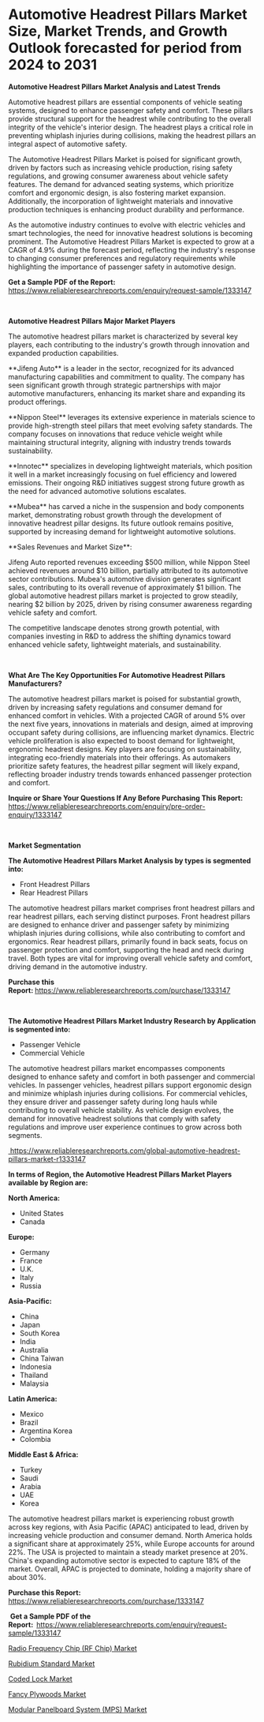 <p><h1>Automotive Headrest Pillars Market Size, Market Trends, and Growth Outlook forecasted for period from 2024 to 2031</h1></p><p><strong>Automotive Headrest Pillars Market Analysis and Latest Trends</strong></p>
<p><p>Automotive headrest pillars are essential components of vehicle seating systems, designed to enhance passenger safety and comfort. These pillars provide structural support for the headrest while contributing to the overall integrity of the vehicle's interior design. The headrest plays a critical role in preventing whiplash injuries during collisions, making the headrest pillars an integral aspect of automotive safety.</p><p>The Automotive Headrest Pillars Market is poised for significant growth, driven by factors such as increasing vehicle production, rising safety regulations, and growing consumer awareness about vehicle safety features. The demand for advanced seating systems, which prioritize comfort and ergonomic design, is also fostering market expansion. Additionally, the incorporation of lightweight materials and innovative production techniques is enhancing product durability and performance.</p><p>As the automotive industry continues to evolve with electric vehicles and smart technologies, the need for innovative headrest solutions is becoming prominent. The Automotive Headrest Pillars Market is expected to grow at a CAGR of 4.9% during the forecast period, reflecting the industry's response to changing consumer preferences and regulatory requirements while highlighting the importance of passenger safety in automotive design.</p></p>
<p><strong>Get a Sample PDF of the Report:&nbsp;</strong> <a href="https://www.reliableresearchreports.com/enquiry/request-sample/1333147?utm_campaign=24&utm_medium=2&utm_source=Github&utm_content=ia&utm_term=01102024&utm_id=automotive-headrest-pillars">https://www.reliableresearchreports.com/enquiry/request-sample/1333147</a></p>
<p>&nbsp;</p>
<p><strong>Automotive Headrest Pillars Major Market Players</strong></p>
<p><p>The automotive headrest pillars market is characterized by several key players, each contributing to the industry's growth through innovation and expanded production capabilities. </p><p>**Jifeng Auto** is a leader in the sector, recognized for its advanced manufacturing capabilities and commitment to quality. The company has seen significant growth through strategic partnerships with major automotive manufacturers, enhancing its market share and expanding its product offerings.</p><p>**Nippon Steel** leverages its extensive experience in materials science to provide high-strength steel pillars that meet evolving safety standards. The company focuses on innovations that reduce vehicle weight while maintaining structural integrity, aligning with industry trends towards sustainability.</p><p>**Innotec** specializes in developing lightweight materials, which position it well in a market increasingly focusing on fuel efficiency and lowered emissions. Their ongoing R&D initiatives suggest strong future growth as the need for advanced automotive solutions escalates.</p><p>**Mubea** has carved a niche in the suspension and body components market, demonstrating robust growth through the development of innovative headrest pillar designs. Its future outlook remains positive, supported by increasing demand for lightweight automotive solutions.</p><p>**Sales Revenues and Market Size**: </p><p>Jifeng Auto reported revenues exceeding $500 million, while Nippon Steel achieved revenues around $10 billion, partially attributed to its automotive sector contributions. Mubea's automotive division generates significant sales, contributing to its overall revenue of approximately $1 billion. The global automotive headrest pillars market is projected to grow steadily, nearing $2 billion by 2025, driven by rising consumer awareness regarding vehicle safety and comfort. </p><p>The competitive landscape denotes strong growth potential, with companies investing in R&D to address the shifting dynamics toward enhanced vehicle safety, lightweight materials, and sustainability.</p></p>
<p>&nbsp;</p>
<p><strong>What Are The Key Opportunities For Automotive Headrest Pillars Manufacturers?</strong></p>
<p><p>The automotive headrest pillars market is poised for substantial growth, driven by increasing safety regulations and consumer demand for enhanced comfort in vehicles. With a projected CAGR of around 5% over the next five years, innovations in materials and design, aimed at improving occupant safety during collisions, are influencing market dynamics. Electric vehicle proliferation is also expected to boost demand for lightweight, ergonomic headrest designs. Key players are focusing on sustainability, integrating eco-friendly materials into their offerings. As automakers prioritize safety features, the headrest pillar segment will likely expand, reflecting broader industry trends towards enhanced passenger protection and comfort.</p></p>
<p><strong>Inquire or Share Your Questions If Any Before Purchasing This Report:</strong> <a href="https://www.reliableresearchreports.com/enquiry/pre-order-enquiry/1333147?utm_campaign=24&utm_medium=2&utm_source=Github&utm_content=ia&utm_term=01102024&utm_id=automotive-headrest-pillars">https://www.reliableresearchreports.com/enquiry/pre-order-enquiry/1333147</a></p>
<p>&nbsp;</p>
<p><strong>Market Segmentation</strong></p>
<p><strong>The Automotive Headrest Pillars Market Analysis by types is segmented into:</strong></p>
<p><ul><li>Front Headrest Pillars</li><li>Rear Headrest Pillars</li></ul></p>
<p><p>The automotive headrest pillars market comprises front headrest pillars and rear headrest pillars, each serving distinct purposes. Front headrest pillars are designed to enhance driver and passenger safety by minimizing whiplash injuries during collisions, while also contributing to comfort and ergonomics. Rear headrest pillars, primarily found in back seats, focus on passenger protection and comfort, supporting the head and neck during travel. Both types are vital for improving overall vehicle safety and comfort, driving demand in the automotive industry.</p></p>
<p><strong>Purchase this Report:&nbsp;</strong><a href="https://www.reliableresearchreports.com/purchase/1333147?utm_campaign=24&utm_medium=2&utm_source=Github&utm_content=ia&utm_term=01102024&utm_id=automotive-headrest-pillars">https://www.reliableresearchreports.com/purchase/1333147</a></p>
<p>&nbsp;</p>
<p><strong>The Automotive Headrest Pillars Market Industry Research by Application is segmented into:</strong></p>
<p><ul><li>Passenger Vehicle</li><li>Commercial Vehicle</li></ul></p>
<p><p>The automotive headrest pillars market encompasses components designed to enhance safety and comfort in both passenger and commercial vehicles. In passenger vehicles, headrest pillars support ergonomic design and minimize whiplash injuries during collisions. For commercial vehicles, they ensure driver and passenger safety during long hauls while contributing to overall vehicle stability. As vehicle design evolves, the demand for innovative headrest solutions that comply with safety regulations and improve user experience continues to grow across both segments.</p></p>
<p><a href="https://www.reliableresearchreports.com/global-automotive-headrest-pillars-market-r1333147?utm_campaign=24&utm_medium=2&utm_source=Github&utm_content=ia&utm_term=01102024&utm_id=automotive-headrest-pillars">&nbsp;https://www.reliableresearchreports.com/global-automotive-headrest-pillars-market-r1333147</a></p>
<p><strong>In terms of Region, the Automotive Headrest Pillars Market Players available by Region are:</strong></p>
<p>
    <p> <strong> North America: </strong>
        <ul>
            <li>United States</li>
            <li>Canada</li>
        </ul>
        </p> 
    <p> <strong> Europe: </strong>
        <ul>
            <li>Germany</li>
            <li>France</li>
            <li>U.K.</li>
            <li>Italy</li>
            <li>Russia</li>
        </ul>
        </p> 
    <p> <strong> Asia-Pacific: </strong>
        <ul>
            <li>China</li>
            <li>Japan</li>
            <li>South Korea</li>
            <li>India</li>
            <li>Australia</li>
            <li>China Taiwan</li>
            <li>Indonesia</li>
            <li>Thailand</li>
            <li>Malaysia</li>
        </ul>
        </p> 
    <p> <strong> Latin America: </strong>
        <ul>
            <li>Mexico</li>
            <li>Brazil</li>
            <li>Argentina Korea</li>
            <li>Colombia</li>
        </ul>
        </p> 
    <p> <strong> Middle East & Africa: </strong>
        <ul>
            <li>Turkey</li>
            <li>Saudi</li>
            <li>Arabia</li>
            <li>UAE</li>
            <li>Korea</li>
        </ul>
    </p>
    </p>
<p><p>The automotive headrest pillars market is experiencing robust growth across key regions, with Asia Pacific (APAC) anticipated to lead, driven by increasing vehicle production and consumer demand. North America holds a significant share at approximately 25%, while Europe accounts for around 22%. The USA is projected to maintain a steady market presence at 20%. China's expanding automotive sector is expected to capture 18% of the market. Overall, APAC is projected to dominate, holding a majority share of about 30%.</p></p>
<p><strong>Purchase this Report: </strong><a href="https://www.reliableresearchreports.com/purchase/1333147?utm_campaign=24&utm_medium=2&utm_source=Github&utm_content=ia&utm_term=01102024&utm_id=automotive-headrest-pillars">https://www.reliableresearchreports.com/purchase/1333147</a></p>
<p>&nbsp;<strong>Get a Sample PDF of the Report:&nbsp;&nbsp;</strong><a href="https://www.reliableresearchreports.com/enquiry/request-sample/1333147?utm_campaign=24&utm_medium=2&utm_source=Github&utm_content=ia&utm_term=01102024&utm_id=automotive-headrest-pillars">https://www.reliableresearchreports.com/enquiry/request-sample/1333147</a></p>
<p><strong></strong></p>
<p><p><a href="https://issuu.com/reportprime-2/docs/radio-frequency-chip-rf-chip-market_b4e68a72daed5e?utm_campaign=24&utm_medium=2&utm_source=Github&utm_content=ia&utm_term=01102024&utm_id=automotive-headrest-pillars">Radio Frequency Chip (RF Chip) Market</a></p><p><a href="https://www.linkedin.com/pulse/emerging-market-trends-regional-analysis-rubidium-standard-qqh9c?utm_campaign=24&utm_medium=2&utm_source=Github&utm_content=ia&utm_term=01102024&utm_id=automotive-headrest-pillars">Rubidium Standard Market</a></p><p><a href="https://www.linkedin.com/pulse/global-market-pulse-trends-growth-analysis-coded-lock-forecasted-rfeoc?utm_campaign=24&utm_medium=2&utm_source=Github&utm_content=ia&utm_term=01102024&utm_id=automotive-headrest-pillars">Coded Lock Market</a></p><p><a href="https://github.com/ShaheenRoz/Market-Research-Report-List-1/blob/main/fancy-plywoods-market.md?utm_campaign=24&utm_medium=2&utm_source=Github&utm_content=ia&utm_term=01102024&utm_id=automotive-headrest-pillars">Fancy Plywoods Market</a></p><p><a href="https://issuu.com/reportprime-2/docs/modular-panelboard-system-mps-marke_f1d2b5e753d7c9?utm_campaign=24&utm_medium=2&utm_source=Github&utm_content=ia&utm_term=01102024&utm_id=automotive-headrest-pillars">Modular Panelboard System (MPS) Market</a></p></p>
